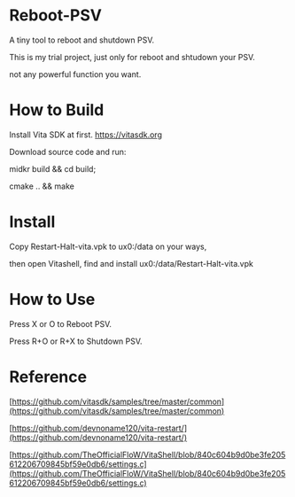 # Reboot-PSV
A tiny tool to reboot and shutdown PSV.

This is my trial project, just only for reboot and shtudown your PSV.

not any powerful function you want.

# How to Build
Install Vita SDK at first. https://vitasdk.org

Download source code and run:

midkr build && cd build;

cmake .. && make

# Install
Copy Restart-Halt-vita.vpk to ux0:/data on your ways,

then open Vitashell, find and install ux0:/data/Restart-Halt-vita.vpk

# How to Use
Press X or O to Reboot PSV.

Press R+O or R+X to Shutdown PSV.

# Reference
[https://github.com/vitasdk/samples/tree/master/common](https://github.com/vitasdk/samples/tree/master/common)

[https://github.com/devnoname120/vita-restart/](https://github.com/devnoname120/vita-restart/)

[https://github.com/TheOfficialFloW/VitaShell/blob/840c604b9d0be3fe205612206709845bf59e0db6/settings.c](https://github.com/TheOfficialFloW/VitaShell/blob/840c604b9d0be3fe205612206709845bf59e0db6/settings.c)
